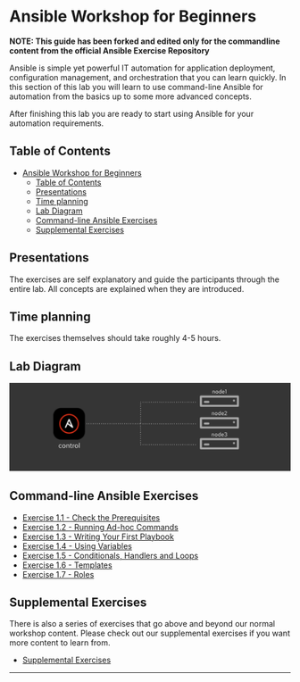# Ansible Workshop for Beginners

**NOTE: This guide has been forked and edited only for the commandline content from the official Ansible Exercise Repository**

Ansible is simple yet powerful IT automation for application deployment, configuration management, and orchestration that you can learn quickly. In this  section of this lab you will learn to use command-line Ansible for automation from the basics up to some more advanced concepts.

After finishing this lab you are ready to start using Ansible for your automation requirements.

## Table of Contents

- [Ansible Workshop for Beginners](#ansible-workshop-for-beginners)
  - [Table of Contents](#table-of-contents)
  - [Presentations](#presentations)
  - [Time planning](#time-planning)
  - [Lab Diagram](#lab-diagram)
  - [Command-line Ansible Exercises](#command-line-ansible-exercises)
  - [Supplemental Exercises](#supplemental-exercises)

## Presentations

The exercises are self explanatory and guide the participants through the entire lab. All concepts are explained when they are introduced.

## Time planning

The exercises themselves should take roughly 4-5 hours.

## Lab Diagram

![ansible rhel lab diagram](rhel_lab_diagram.png)

## Command-line Ansible Exercises

* [Exercise 1.1 - Check the Prerequisites](1.1-setup/README.md)
* [Exercise 1.2 - Running Ad-hoc Commands](1.2-adhoc/README.md)
* [Exercise 1.3 - Writing Your First Playbook](1.3-playbook/README.md)
* [Exercise 1.4 - Using Variables](1.4-variables/README.md)
* [Exercise 1.5 - Conditionals, Handlers and Loops](1.5-handlers/README.md)
* [Exercise 1.6 - Templates](1.6-templates/README.md)
* [Exercise 1.7 - Roles](1.7-role/README.md)

## Supplemental Exercises

There is also a series of exercises that go above and beyond our normal workshop content.  Please check out our supplemental exercises if you want more content to learn from.

* [Supplemental Exercises](supplemental/README.md)

---
